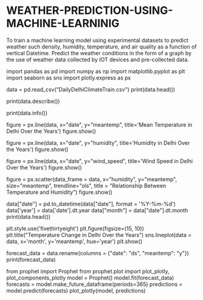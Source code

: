 # WEATHER-PREDICTION-USING-MACHINE-LEARNINIG
To train a machine learning model using experimental datasets to predict weather  such density, humidity, temperature, and air quality as a function of vertical Datetime. Predict the weather conditions in the form of a graph by the use of weather data collected by IOT devices and pre-collected data. 

import pandas as pd
import numpy as np
import matplotlib.pyplot as plt
import seaborn as sns
import plotly.express as px

data = pd.read_csv("DailyDelhiClimateTrain.csv")
print(data.head())

print(data.describe())

print(data.info())

figure = px.line(data, x="date", 
                 y="meantemp", 
                 title='Mean Temperature in Delhi Over the Years')
figure.show()

figure = px.line(data, x="date", 
                 y="humidity", 
                 title='Humidity in Delhi Over the Years')
figure.show()

figure = px.line(data, x="date", 
                 y="wind_speed", 
                 title='Wind Speed in Delhi Over the Years')
figure.show()

figure = px.scatter(data_frame = data, x="humidity",
                    y="meantemp", size="meantemp", 
                    trendline="ols", 
                    title = "Relationship Between Temperature and Humidity")
figure.show()

data["date"] = pd.to_datetime(data["date"], format = '%Y-%m-%d')
data['year'] = data['date'].dt.year
data["month"] = data["date"].dt.month
print(data.head())

plt.style.use('fivethirtyeight')
plt.figure(figsize=(15, 10))
plt.title("Temperature Change in Delhi Over the Years")
sns.lineplot(data = data, x='month', y='meantemp', hue='year')
plt.show()

forecast_data = data.rename(columns = {"date": "ds", 
                                       "meantemp": "y"})
print(forecast_data)

from prophet import Prophet
from prophet.plot import plot_plotly, plot_components_plotly
model = Prophet()
model.fit(forecast_data)
forecasts = model.make_future_dataframe(periods=365)
predictions = model.predict(forecasts)
plot_plotly(model, predictions)
